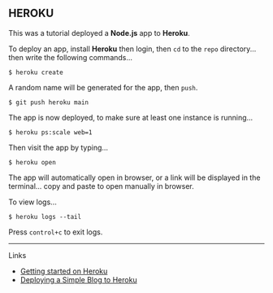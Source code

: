 ## HEROKU

This was a tutorial deployed a **Node.js** app to **Heroku**.

To deploy an app, install **Heroku** then login, then `cd` to the `repo` directory... then write the following commands...

```
$ heroku create 
```

A random name will be generated for the app, then `push`.
```
$ git push heroku main 
```

The app is now deployed, to make sure at least one instance is running...
```
$ heroku ps:scale web=1
```

Then visit the app by typing...
```
$ heroku open
```

The app will automatically open in browser, or a link will be displayed in the terminal... copy and paste to open manually in browser.

To view logs...
```
$ heroku logs --tail
```

Press `control+c` to exit logs.

---

Links
- [Getting started on Heroku](https://devcenter.heroku.com/articles/getting-started-with-nodejs#view-logs)
- [Deploying a Simple Blog to Heroku](https://howtonode.org/deploy-blog-to-heroku)

